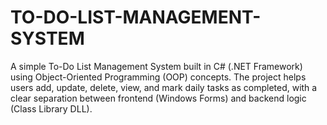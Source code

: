 # TO-DO-LIST-MANAGEMENT-SYSTEM
A simple To-Do List Management System built in C# (.NET Framework) using Object-Oriented Programming (OOP) concepts. The project helps users add, update, delete, view, and mark daily tasks as completed, with a clear separation between frontend (Windows Forms) and backend logic (Class Library DLL).
